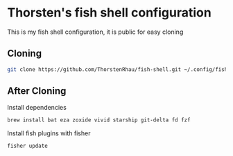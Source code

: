 # Thorsten's fish shell configuration

This is my fish shell configuration, it is public for easy cloning

## Cloning

```sh
git clone https://github.com/ThorstenRhau/fish-shell.git ~/.config/fish
```

## After Cloning

Install dependencies

```sh
brew install bat eza zoxide vivid starship git-delta fd fzf
```

Install fish plugins with fisher

```sh
fisher update
```
